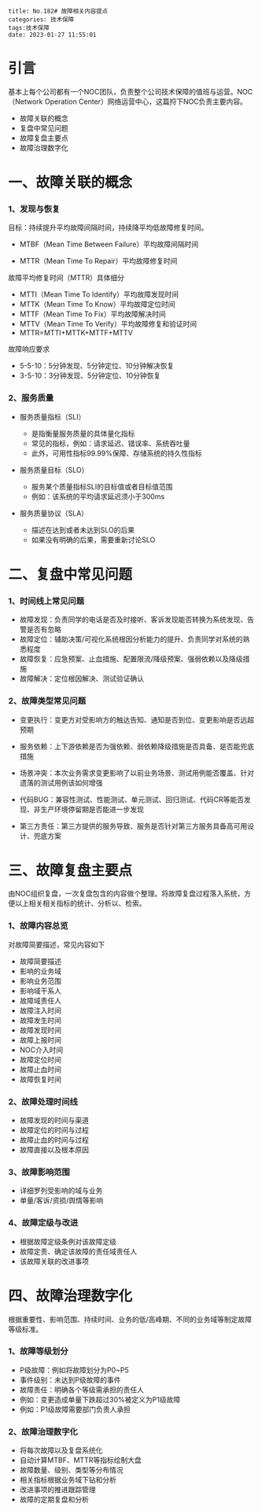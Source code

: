 ```
title: No.182# 故障相关内容提点
categories: 技术保障
tags:技术保障
date: 2023-01-27 11:55:01
```



# 引言

基本上每个公司都有一个NOC团队，负责整个公司技术保障的值班与运营。NOC（Network Operation Center）网络运营中心，这篇捋下NOC负责主要内容。

* 故障关联的概念
* 复盘中常见问题
* 故障复盘主要点
* 故障治理数字化



# 一、故障关联的概念



### 1、发现与恢复



目标：持续提升平均故障间隔时间，持续降平均低故障修复时间。



* MTBF（Mean Time Between Failure）平均故障间隔时间

* MTTR（Mean Time To Repair）平均故障修复时间



故障平均修复时间（MTTR）具体细分 

* MTTI（Mean Time To Identify）平均故障发现时间
* MTTK（Mean Time To Know）平均故障定位时间
* MTTF（Mean Time To Fix）平均故障解决时间
* MTTV（Mean Time To Verify）平均故障修复和验证时间
* MTTR=MTTI+MTTK+MTTF+MTTV



故障响应要求

* 5-5-10：5分钟发现、5分钟定位、10分钟解决恢复
* 3-5-10：3分钟发现、5分钟定位、10分钟恢复



### 2、服务质量 

* 服务质量指标（SLI）
  * 是指衡量服务质量的具体量化指标
  * 常见的指标，例如：请求延迟、错误率、系统吞吐量
  * 此外，可用性指标99.99%保障、存储系统的持久性指标

* 服务质量目标（SLO）
  * 服务某个质量指标SLI的目标值或者目标值范围
  * 例如：该系统的平均请求延迟须小于300ms

* 服务质量协议（SLA）
  * 描述在达到或者未达到SLO的后果
  * 如果没有明确的后果，需要重新讨论SLO



# 二、复盘中常见问题



### 1、时间线上常见问题

* 故障发现：负责同学的电话是否及时接听、客诉发现能否转换为系统发现、告警是否有忽略
* 故障定位：辅助决策/可视化系统根因分析能力的提升、负责同学对系统的熟悉程度
* 故障恢复：应急预案、止血措施、配置限流/降级预案、强弱依赖以及降级措施
* 故障解决：定位根因解决、测试验证确认



### 2、故障类型常见问题

* 变更执行：变更方对受影响方的触达告知、通知是否到位、变更影响是否远超预期

* 服务依赖：上下游依赖是否为强依赖、弱依赖降级措施是否具备、是否能兜底措施

* 场景冲突：本次业务需求变更影响了以前业务场景、测试用例能否覆盖、针对遗落的测试用例该如何增强

* 代码BUG：兼容性测试、性能测试、单元测试、回归测试、代码CR等能否发现、非生产环境停留期是否能进一步发现

* 第三方责任：第三方提供的服务导致、服务是否针对第三方服务具备高可用设计、兜底方案



# 三、故障复盘主要点



由NOC组织复盘，一次复盘包含的内容做个整理。将故障复盘过程落入系统，方便以上相关相关指标的统计、分析以、检索。



### 1、故障内容总览

对故障简要描述，常见内容如下

* 故障简要描述
* 影响的业务域
* 影响业务范围
* 影响域干系人
* 故障域责任人
* 故障注入时间
* 故障发生时间
* 故障发现时间
* 故障上报时间
* NOC介入时间
* 故障定位时间
* 故障止血时间
* 故障恢复时间



### 2、故障处理时间线

* 故障发现的时间与渠道
* 故障定位的时间与过程
* 故障止血的时间与过程
* 故障直接以及根本原因



### 3、故障影响范围

* 详细罗列受影响的域与业务
* 单量/客诉/资损/舆情等影响



### 4、故障定级与改进

* 根据故障定级条例对该故障定级
* 故障定责、确定该故障的责任域责任人
* 该故障关联的改进事项



# 四、故障治理数字化



根据重要性、影响范围、持续时间、业务的低/高峰期、不同的业务域等制定故障等级标准。



### 1、故障等级划分

* P级故障：例如将故障划分为P0~P5
* 事件级别：未达到P级故障的事件
* 故障责任：明确各个等级需承担的责任人
* 例如：变更造成单量下跌超过30%被定义为P1级故障
* 例如：P1级故障需要部门负责人承担



### 2、故障治理数字化

* 将每次故障以及复盘系统化
* 自动计算MTBF、MTTR等指标绘制大盘
* 故障数量、级别、类型等分布情况
* 相关指标根据业务域下钻和分析
* 改进事项的推进跟踪管理
* 故障的定期复盘和分析





